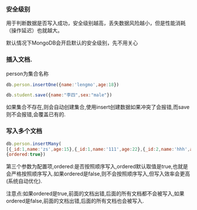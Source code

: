 ### 安全级别

用于判断数据是否写入成功，安全级别越高，丢失数据风险越小，但是性能消耗（操作延迟）也就越大。

默认情况下MongoDB会开启默认的安全级别，先不用关心

### 插入文档.

person为集合名称

```javascript
db.person.insertOne({name:'lengmo',age:18})
```

```javascript
db.student.save({name:"李四",sex:"male"})
```

如果集合不存在,则会自动创建集合,使用insert创建数据如果冲突了会报错,而save则不会报错,会覆盖已有的.

### 写入多个文档

```javascript
db.person.insertMany(
[{_id:1,name:'zs',age:15},{_id:1,name:'111',age:22},{_id:2,name:'hhh',age:77}],
{ordered:true})
```

第三个参数为配置项,ordered:是否按照顺序写入,ordered默认取值是true,也就是会严格按照顺序写入.如果ordered是false,则不会按照顺序写入,但写入效率会更高(系统自动优化).

注意点:如果ordered是true,前面的文档出错,后面的所有文档都不会被写入,如果ordered是false,前面的文档出错,后面的所有文档也会被写入.
